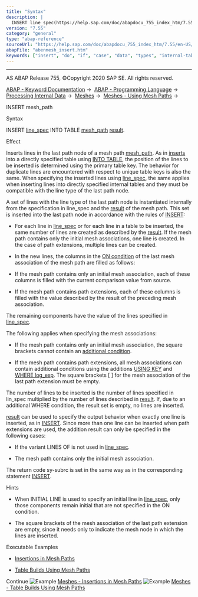 ```yaml
---
title: "Syntax"
description: |
  INSERT line_spec(https://help.sap.com/doc/abapdocu_755_index_htm/7.55/en-US/abapinsert_itab_linespec.htm) INTO TABLE mesh_path(https://help.sap.com/doc/abapdocu_755_index_htm/7.55/en-US/abenmesh_path.htm) result(https://help.sap.com/doc/abapdocu_755_index_htm/7.55/en-US/abapinsert_itab_resul
version: "7.55"
category: "general"
type: "abap-reference"
sourceUrl: "https://help.sap.com/doc/abapdocu_755_index_htm/7.55/en-US/abenmesh_insert.htm"
abapFile: "abenmesh_insert.htm"
keywords: ["insert", "do", "if", "case", "data", "types", "internal-table", "abenmesh"]
---
```


* * *

AS ABAP Release 755, ©Copyright 2020 SAP SE. All rights reserved.

[ABAP - Keyword Documentation](https://help.sap.com/doc/abapdocu_755_index_htm/7.55/en-US/abenabap.htm) →  [ABAP - Programming Language](https://help.sap.com/doc/abapdocu_755_index_htm/7.55/en-US/abenabap_reference.htm) →  [Processing Internal Data](https://help.sap.com/doc/abapdocu_755_index_htm/7.55/en-US/abenabap_data_working.htm) →  [Meshes](https://help.sap.com/doc/abapdocu_755_index_htm/7.55/en-US/abenabap_meshes.htm) →  [Meshes - Using Mesh Paths](https://help.sap.com/doc/abapdocu_755_index_htm/7.55/en-US/abenmesh_path_usage.htm) → 

INSERT mesh\_path

Syntax

INSERT [line\_spec](https://help.sap.com/doc/abapdocu_755_index_htm/7.55/en-US/abapinsert_itab_linespec.htm) INTO TABLE [mesh\_path](https://help.sap.com/doc/abapdocu_755_index_htm/7.55/en-US/abenmesh_path.htm) [result](https://help.sap.com/doc/abapdocu_755_index_htm/7.55/en-US/abapinsert_itab_result.htm).

Effect

Inserts lines in the last path node of a mesh path [mesh\_path](https://help.sap.com/doc/abapdocu_755_index_htm/7.55/en-US/abenmesh_path.htm). As in [inserts](https://help.sap.com/doc/abapdocu_755_index_htm/7.55/en-US/abapinsert_itab.htm) into a directly specified table using [INTO TABLE](https://help.sap.com/doc/abapdocu_755_index_htm/7.55/en-US/abapinsert_itab_position.htm), the position of the lines to be inserted is determined using the primary table key. The behavior for duplicate lines are encountered with respect to unique table keys is also the same. When specifying the inserted lines using [line\_spec](https://help.sap.com/doc/abapdocu_755_index_htm/7.55/en-US/abapinsert_itab_linespec.htm), the same applies when inserting lines into directly specified internal tables and they must be compatible with the line type of the last path node.

A set of lines with the line type of the last path node is instantiated internally from the specification in line\_spec and the [result](https://help.sap.com/doc/abapdocu_755_index_htm/7.55/en-US/abenmesh_path_result.htm) of the mesh path. This set is inserted into the last path node in accordance with the rules of [INSERT](https://help.sap.com/doc/abapdocu_755_index_htm/7.55/en-US/abapinsert_itab.htm):

-   For each line in [line\_spec](https://help.sap.com/doc/abapdocu_755_index_htm/7.55/en-US/abapinsert_itab_linespec.htm) or for each line in a table to be inserted, the same number of lines are created as described by the [result](https://help.sap.com/doc/abapdocu_755_index_htm/7.55/en-US/abenmesh_path_result.htm). If the mesh path contains only the initial mesh associations, one line is created. In the case of path extensions, multiple lines can be created.

-   In the new lines, the columns in the [ON condition](https://help.sap.com/doc/abapdocu_755_index_htm/7.55/en-US/abaptypes_mesh_association.htm) of the last mesh association of the mesh path are filled as follows:

-   If the mesh path contains only an initial mesh association, each of these columns is filled with the current comparison value from source.

-   If the mesh path contains path extensions, each of these columns is filled with the value described by the result of the preceding mesh association.

The remaining components have the value of the lines specified in [line\_spec](https://help.sap.com/doc/abapdocu_755_index_htm/7.55/en-US/abapinsert_itab_linespec.htm).

The following applies when specifying the mesh associations:

-   If the mesh path contains only an initial mesh association, the square brackets cannot contain an [additional condition](https://help.sap.com/doc/abapdocu_755_index_htm/7.55/en-US/abenmesh_path_assoc_cond.htm).

-   If the mesh path contains path extensions, all mesh associations can contain additional conditions using the additions [USING KEY](https://help.sap.com/doc/abapdocu_755_index_htm/7.55/en-US/abenmesh_path_assoc_cond.htm) and [WHERE log\_exp](https://help.sap.com/doc/abapdocu_755_index_htm/7.55/en-US/abenmesh_path_assoc_cond.htm). The square brackets \[ \] for the mesh association of the last path extension must be empty.

The number of lines to be inserted is the number of lines specified in lin\_spec multiplied by the number of lines described in [result](https://help.sap.com/doc/abapdocu_755_index_htm/7.55/en-US/abenmesh_path_result.htm). If, due to an additional WHERE condition, the result set is empty, no lines are inserted.

[result](https://help.sap.com/doc/abapdocu_755_index_htm/7.55/en-US/abapinsert_itab_result.htm) can be used to specify the output behavior when exactly one line is inserted, as in [INSERT](https://help.sap.com/doc/abapdocu_755_index_htm/7.55/en-US/abapinsert_itab.htm). Since more than one line can be inserted when path extensions are used, the addition result can only be specified in the following cases:

-   If the variant LINES OF is not used in [line\_spec](https://help.sap.com/doc/abapdocu_755_index_htm/7.55/en-US/abapinsert_itab_linespec.htm).

-   The mesh path contains only the initial mesh association.

The return code sy-subrc is set in the same way as in the corresponding statement [INSERT](https://help.sap.com/doc/abapdocu_755_index_htm/7.55/en-US/abapinsert_itab.htm).

Hints

-   When INITIAL LINE is used to specify an initial line in [line\_spec](https://help.sap.com/doc/abapdocu_755_index_htm/7.55/en-US/abapinsert_itab_linespec.htm), only those components remain initial that are not specified in the ON condition.

-   The square brackets of the mesh association of the last path extension are empty, since it needs only to indicate the mesh node in which the lines are inserted.

Executable Examples

-   [Insertions in Mesh Paths](https://help.sap.com/doc/abapdocu_755_index_htm/7.55/en-US/abenmesh_insert_abexa.htm)

-   [Table Builds Using Mesh Paths](https://help.sap.com/doc/abapdocu_755_index_htm/7.55/en-US/abenmesh_build_abexa.htm)

Continue
![Example](exa.gif "Example") [Meshes - Insertions in Mesh Paths](https://help.sap.com/doc/abapdocu_755_index_htm/7.55/en-US/abenmesh_insert_abexa.htm)
![Example](exa.gif "Example") [Meshes - Table Builds Using Mesh Paths](https://help.sap.com/doc/abapdocu_755_index_htm/7.55/en-US/abenmesh_build_abexa.htm)